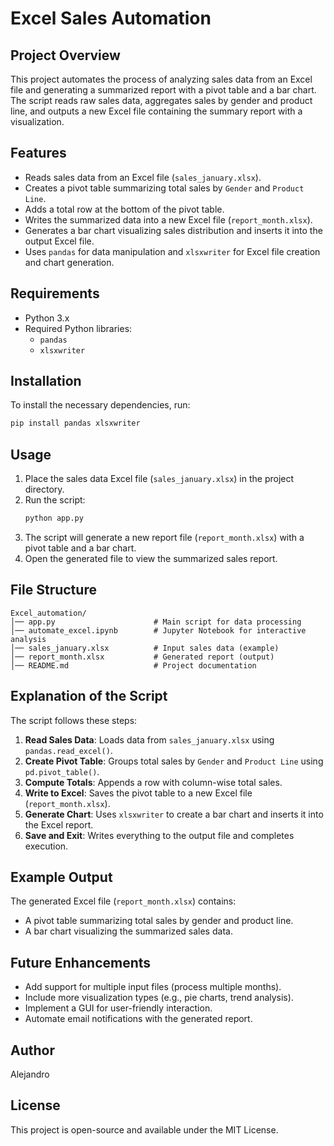 # Excel Sales Automation

## Project Overview
This project automates the process of analyzing sales data from an Excel file and generating a summarized report with a pivot table and a bar chart. The script reads raw sales data, aggregates sales by gender and product line, and outputs a new Excel file containing the summary report with a visualization.

## Features
- Reads sales data from an Excel file (`sales_january.xlsx`).
- Creates a pivot table summarizing total sales by `Gender` and `Product Line`.
- Adds a total row at the bottom of the pivot table.
- Writes the summarized data into a new Excel file (`report_month.xlsx`).
- Generates a bar chart visualizing sales distribution and inserts it into the output Excel file.
- Uses `pandas` for data manipulation and `xlsxwriter` for Excel file creation and chart generation.

## Requirements
- Python 3.x
- Required Python libraries:
  - `pandas`
  - `xlsxwriter`

## Installation
To install the necessary dependencies, run:
```bash
pip install pandas xlsxwriter
```

## Usage
1. Place the sales data Excel file (`sales_january.xlsx`) in the project directory.
2. Run the script:
   ```bash
   python app.py
   ```
3. The script will generate a new report file (`report_month.xlsx`) with a pivot table and a bar chart.
4. Open the generated file to view the summarized sales report.

## File Structure
```
Excel_automation/
│── app.py                      # Main script for data processing
│── automate_excel.ipynb        # Jupyter Notebook for interactive analysis
│── sales_january.xlsx          # Input sales data (example)
│── report_month.xlsx           # Generated report (output)
│── README.md                   # Project documentation
```

## Explanation of the Script
The script follows these steps:
1. **Read Sales Data**: Loads data from `sales_january.xlsx` using `pandas.read_excel()`.
2. **Create Pivot Table**: Groups total sales by `Gender` and `Product Line` using `pd.pivot_table()`.
3. **Compute Totals**: Appends a row with column-wise total sales.
4. **Write to Excel**: Saves the pivot table to a new Excel file (`report_month.xlsx`).
5. **Generate Chart**: Uses `xlsxwriter` to create a bar chart and inserts it into the Excel report.
6. **Save and Exit**: Writes everything to the output file and completes execution.

## Example Output
The generated Excel file (`report_month.xlsx`) contains:
- A pivot table summarizing total sales by gender and product line.
- A bar chart visualizing the summarized sales data.

## Future Enhancements
- Add support for multiple input files (process multiple months).
- Include more visualization types (e.g., pie charts, trend analysis).
- Implement a GUI for user-friendly interaction.
- Automate email notifications with the generated report.

## Author
Alejandro

## License
This project is open-source and available under the MIT License.

